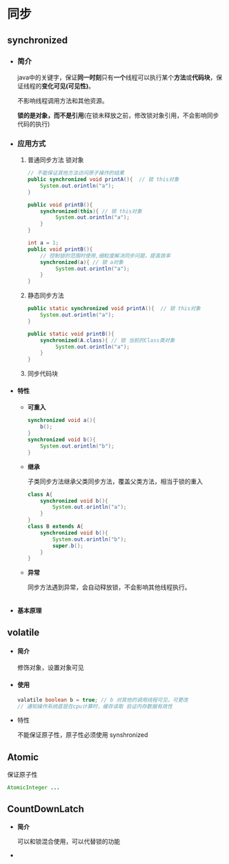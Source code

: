 # 同步

## synchronized

- ### 简介

  java中的关键字，保证**同一时刻**只有**一个**线程可以执行某个**方法**或**代码块**，保证线程的**变化可见(可见性)**。

  不影响线程调用方法和其他资源。

  **锁的是对象，而不是引用**(在锁未释放之前，修改锁对象引用，不会影响同步代码的执行)

- ### 应用方式

  1. 普通同步方法 锁对象

     ```java
     // 不能保证其他方法访问原子操作的结果
     public synchronized void printA(){  // 锁 this对象
         System.out.orintln("a");
     }
     
     public void printB(){
         synchronized(this){ // 锁 this对象
              System.out.orintln("a");
         }
     }
     
     int a = 1;
     public void printB(){
         // 控制锁的范围时使用,细粒度解决同步问题，提高效率
         synchronized(a){ // 锁 a对象
              System.out.orintln("a");
         }
     }
     ```

     

  2. 静态同步方法

     ```java
     public static synchronized void printA(){  // 锁 this对象
         System.out.orintln("a");
     }
     
     public static void printB(){
         synchronized(A.class){ // 锁 当前的Class类对象
              System.out.orintln("a");
         }
     }
     ```

     

  3. 同步代码块

- #### 特性

  - **可重入**

    ```java
    synchronized void a(){
        b();
    }
    synchronized void b(){
        System.out.orintln("b");
    }
    ```

  - **继承**

    子类同步方法继承父类同步方法，覆盖父类方法，相当于锁的重入

    ```java
    class A{
        synchronized void b(){
            System.out.orintln("a");
        }
    }
    class B extends A{
        synchronized void b(){
            System.out.orintln("b");
            super.b();
        }
    }
    ```

  - **异常**

    同步方法遇到异常，会自动释放锁，不会影响其他线程执行。

    ```java
    
    ```

    

- #### 基本原理

## volatile

- #### 简介

  修饰对象，设置对象可见

- #### 使用

  ```java
  valatile boolean b = true; // b 对其他的调用线程可见，可更改
  // 通知操作系统底层在cpu计算时，缓存读取 验证内存数据有效性
  ```

- 特性

  不能保证原子性，原子性必须使用 synshronized

[让你彻底理解Synchronized]: https://www.jianshu.com/p/d53bf830fa09

## Atomic

保证原子性

```java
AtomicInteger ...
```

## CountDownLatch

- **简介**

  可以和锁混合使用，可以代替锁的功能

- 